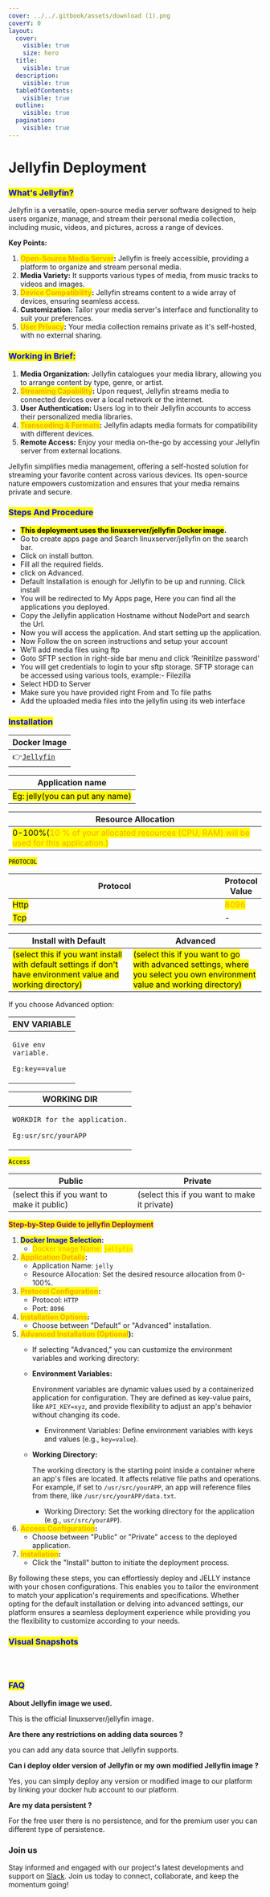 ```yaml
---
cover: ../../.gitbook/assets/download (1).png
coverY: 0
layout:
  cover:
    visible: true
    size: hero
  title:
    visible: true
  description:
    visible: true
  tableOfContents:
    visible: true
  outline:
    visible: true
  pagination:
    visible: true
---
```


# Jellyfin Deployment

### <mark style="color:blue;">What's Jellyfin?</mark>

Jellyfin is a versatile, open-source media server software designed to help users organize, manage, and stream their personal media collection, including music, videos, and pictures, across a range of devices.

**Key Points:**

1. <mark style="color:orange;">**Open-Source Media Server**</mark>**:** Jellyfin is freely accessible, providing a platform to organize and stream personal media.
2. **Media Variety:** It supports various types of media, from music tracks to videos and images.
3. <mark style="color:orange;">**Device Compatibility**</mark>**:** Jellyfin streams content to a wide array of devices, ensuring seamless access.
4. **Customization:** Tailor your media server's interface and functionality to suit your preferences.
5. <mark style="color:orange;">**User Privacy**</mark>**:** Your media collection remains private as it's self-hosted, with no external sharing.

### <mark style="color:blue;">**Working in Brief:**</mark>

1. **Media Organization:** Jellyfin catalogues your media library, allowing you to arrange content by type, genre, or artist.
2. <mark style="color:orange;">**Streaming Capability**</mark>**:** Upon request, Jellyfin streams media to connected devices over a local network or the internet.
3. **User Authentication:** Users log in to their Jellyfin accounts to access their personalized media libraries.
4. <mark style="color:orange;">**Transcoding & Formats**</mark>**:** Jellyfin adapts media formats for compatibility with different devices.
5. **Remote Access:** Enjoy your media on-the-go by accessing your Jellyfin server from external locations.

Jellyfin simplifies media management, offering a self-hosted solution for streaming your favorite content across various devices. Its open-source nature empowers customization and ensures that your media remains private and secure.

### <mark style="color:blue;">Steps And Procedure</mark>

* &#x20;<mark style="background-color:yellow;">**This deployment uses the linuxserver/jellyfin Docker image**</mark>**.**
* &#x20;Go to create apps page and Search linuxserver/jellyfin on the search bar.
* &#x20;Click on install button.
* &#x20;Fill all the required fields.
* click on Advanced.
* Default Installation is enough for Jellyfin to be up and running. Click install
* You will be redirected to My Apps page, Here you can find all the applications you deployed.
* &#x20;Copy the Jellyfin application Hostname without NodePort and search the Url.
* &#x20;Now you will access the application. And start setting up the application.
* &#x20;Now Follow the on screen instructions and setup your account
* &#x20;We’ll add media files using ftp
* &#x20;Goto SFTP section in right-side bar menu and click 'Reinitilze password'
* &#x20;You will get credentials to login to your sftp storage. SFTP storage can be accessed using various tools, example:- Filezilla
* Select HDD to Server
* &#x20;Make sure you have provided right From and To file paths
* &#x20;Add the uploaded media files into the jellyfin using its web interface

### <mark style="color:blue;">Installation</mark>

| Docker Image                                               |
| ---------------------------------------------------------- |
| 👉[`Jellyfin`](https://hub.docker.com/r/jellyfin/jellyfin) |

| Application name                                                              |
| ----------------------------------------------------------------------------- |
| <mark style="background-color:yellow;">Eg: jelly(you can put any name)</mark> |

| Resource Allocation                                                                                                                                                     |
| ----------------------------------------------------------------------------------------------------------------------------------------------------------------------- |
| <mark style="background-color:yellow;">0-100%(</mark><mark style="color:orange;">10 % of your allocated resources (CPU, RAM) will be used for this application.)</mark> |

<mark style="background-color:yellow;">`PROTOCOL`</mark>

<table><thead><tr><th width="417">Protocol</th><th>Protocol Value</th></tr></thead><tbody><tr><td><mark style="background-color:yellow;">Http</mark></td><td><mark style="color:orange;">8096</mark></td></tr><tr><td><mark style="background-color:yellow;">Tcp</mark></td><td>-</td></tr></tbody></table>

| Install with Default                                                                                                                                        | Advanced                                                                                                                                                               |
| ----------------------------------------------------------------------------------------------------------------------------------------------------------- | ---------------------------------------------------------------------------------------------------------------------------------------------------------------------- |
| <mark style="background-color:yellow;">(select this if you want install with default settings if don't have environment value and working directory)</mark> | <mark style="background-color:yellow;">(select this if you want to go with advanced settings, where you select you own environment value and working directory)</mark> |

If you choose Advanced option:

| ENV VARIABLE                                                            |
| ----------------------------------------------------------------------- |
| <p><code>Give env variable.</code></p><p><code>Eg:key==value</code></p> |

| WORKING DIR                                                                             |
| --------------------------------------------------------------------------------------- |
| <p><code>WORKDIR for the application.</code></p><p> <code>Eg:usr/src/yourAPP</code></p> |

<mark style="background-color:yellow;">`Access`</mark>

| Public                                      | Private                                      |
| ------------------------------------------- | -------------------------------------------- |
| (select this if you want to make it public) | (select this if you want to make it private) |

<mark style="color:purple;">**Step-by-Step Guide to jellyfin Deployment**</mark>

1. <mark style="color:blue;">**Docker Image Selection**</mark>**:**
   * <mark style="color:orange;">Docker Image Name:</mark> <mark style="color:orange;"></mark><mark style="color:orange;">`jellyfin`</mark>
2. <mark style="color:orange;">**Application Details**</mark>**:**
   * Application Name: `jelly`
   * Resource Allocation: Set the desired resource allocation from 0-100%.
3. <mark style="color:orange;">**Protocol Configuration**</mark>**:**
   * Protocol: `HTTP`
   * Port: `8096`
4. <mark style="color:orange;">**Installation Options**</mark>**:**
   * Choose between "Default" or "Advanced" installation.
5. <mark style="color:orange;">**Advanced Installation (Optional**</mark>**):**
   * If selecting "Advanced," you can customize the environment variables and working directory:
   *   **Environment Variables:**

       Environment variables are dynamic values used by a containerized application for configuration. They are defined as key-value pairs, like `API_KEY=xyz`, and provide flexibility to adjust an app's behavior without changing its code.

       * Environment Variables: Define environment variables with keys and values (e.g., `key=value`).
   *   **Working Directory:**

       The working directory is the starting point inside a container where an app's files are located. It affects relative file paths and operations. For example, if set to `/usr/src/yourAPP`, an app will reference files from there, like `/usr/src/yourAPP/data.txt`.

       * Working Directory: Set the working directory for the application (e.g., `usr/src/yourAPP`).
6. <mark style="color:orange;">**Access Configuration**</mark>**:**
   * Choose between "Public" or "Private" access to the deployed application.
7. <mark style="color:orange;">**Installation**</mark>**:**
   * Click the "Install" button to initiate the deployment process.

By following these steps, you can effortlessly deploy and JELLY instance with your chosen configurations. This enables you to tailor the environment to match your application's requirements and specifications. Whether opting for the default installation or delving into advanced settings, our platform ensures a seamless deployment experience while providing you the flexibility to customize according to your needs.

### <mark style="color:blue;">Visual Snapshots</mark>

<figure><img src="../../.gitbook/assets/my-apps.png" alt=""><figcaption></figcaption></figure>

<figure><img src="../../.gitbook/assets/select-hdd-to-server.png" alt=""><figcaption></figcaption></figure>

<figure><img src="../../.gitbook/assets/sftp-upload.png" alt=""><figcaption></figcaption></figure>

### <mark style="color:blue;">FAQ</mark>

**About Jellyfin image we used.**

This is the official linuxserver/jellyfin image.

**Are there any restrictions on adding data sources ?**

you can add any data source that Jellyfin supports.

**Can i deploy older version of Jellyfin or my own modified Jellyfin image ?**

Yes, you can simply deploy any version or modified image to our platform by linking your docker hub account to our platform.

**Are my data persistent ?**

For the free user there is no persistence, and for the premium user you can different type of persistence.

### Join us

Stay informed and engaged with our project's latest developments and support on [Slack](https://app.slack.com/client/T04QS32JX6E/C04QKEWE146). Join us today to connect, collaborate, and keep the momentum going!&#x20;

